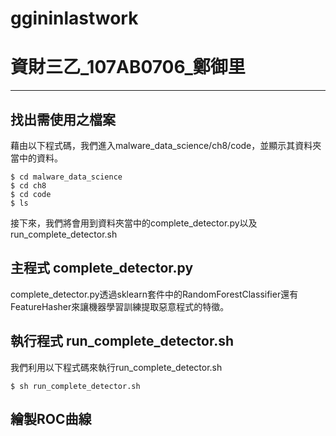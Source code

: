 # ggininlastwork
# 資財三乙_107AB0706_鄭御里
---
## 找出需使用之檔案
藉由以下程式碼，我們進入malware_data_science/ch8/code，並顯示其資料夾當中的資料。
```
$ cd malware_data_science
$ cd ch8
$ cd code
$ ls
```
接下來，我們將會用到資料夾當中的complete_detector.py以及run_complete_detector.sh
## 主程式 complete_detector.py
complete_detector.py透過sklearn套件中的RandomForestClassifier還有FeatureHasher來讓機器學習訓練提取惡意程式的特徵。
## 執行程式 run_complete_detector.sh
我們利用以下程式碼來執行run_complete_detector.sh
```
$ sh run_complete_detector.sh
```
## 繪製ROC曲線
